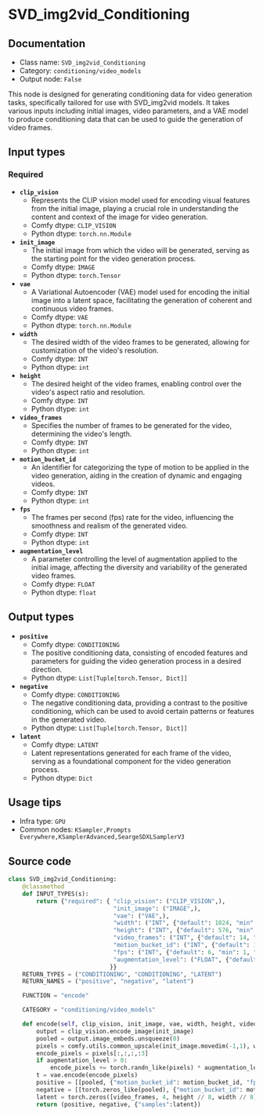 # SVD_img2vid_Conditioning
## Documentation
- Class name: `SVD_img2vid_Conditioning`
- Category: `conditioning/video_models`
- Output node: `False`

This node is designed for generating conditioning data for video generation tasks, specifically tailored for use with SVD_img2vid models. It takes various inputs including initial images, video parameters, and a VAE model to produce conditioning data that can be used to guide the generation of video frames.
## Input types
### Required
- **`clip_vision`**
    - Represents the CLIP vision model used for encoding visual features from the initial image, playing a crucial role in understanding the content and context of the image for video generation.
    - Comfy dtype: `CLIP_VISION`
    - Python dtype: `torch.nn.Module`
- **`init_image`**
    - The initial image from which the video will be generated, serving as the starting point for the video generation process.
    - Comfy dtype: `IMAGE`
    - Python dtype: `torch.Tensor`
- **`vae`**
    - A Variational Autoencoder (VAE) model used for encoding the initial image into a latent space, facilitating the generation of coherent and continuous video frames.
    - Comfy dtype: `VAE`
    - Python dtype: `torch.nn.Module`
- **`width`**
    - The desired width of the video frames to be generated, allowing for customization of the video's resolution.
    - Comfy dtype: `INT`
    - Python dtype: `int`
- **`height`**
    - The desired height of the video frames, enabling control over the video's aspect ratio and resolution.
    - Comfy dtype: `INT`
    - Python dtype: `int`
- **`video_frames`**
    - Specifies the number of frames to be generated for the video, determining the video's length.
    - Comfy dtype: `INT`
    - Python dtype: `int`
- **`motion_bucket_id`**
    - An identifier for categorizing the type of motion to be applied in the video generation, aiding in the creation of dynamic and engaging videos.
    - Comfy dtype: `INT`
    - Python dtype: `int`
- **`fps`**
    - The frames per second (fps) rate for the video, influencing the smoothness and realism of the generated video.
    - Comfy dtype: `INT`
    - Python dtype: `int`
- **`augmentation_level`**
    - A parameter controlling the level of augmentation applied to the initial image, affecting the diversity and variability of the generated video frames.
    - Comfy dtype: `FLOAT`
    - Python dtype: `float`
## Output types
- **`positive`**
    - Comfy dtype: `CONDITIONING`
    - The positive conditioning data, consisting of encoded features and parameters for guiding the video generation process in a desired direction.
    - Python dtype: `List[Tuple[torch.Tensor, Dict]]`
- **`negative`**
    - Comfy dtype: `CONDITIONING`
    - The negative conditioning data, providing a contrast to the positive conditioning, which can be used to avoid certain patterns or features in the generated video.
    - Python dtype: `List[Tuple[torch.Tensor, Dict]]`
- **`latent`**
    - Comfy dtype: `LATENT`
    - Latent representations generated for each frame of the video, serving as a foundational component for the video generation process.
    - Python dtype: `Dict`
## Usage tips
- Infra type: `GPU`
- Common nodes: `KSampler,Prompts Everywhere,KSamplerAdvanced,SeargeSDXLSamplerV3`


## Source code
```python
class SVD_img2vid_Conditioning:
    @classmethod
    def INPUT_TYPES(s):
        return {"required": { "clip_vision": ("CLIP_VISION",),
                              "init_image": ("IMAGE",),
                              "vae": ("VAE",),
                              "width": ("INT", {"default": 1024, "min": 16, "max": nodes.MAX_RESOLUTION, "step": 8}),
                              "height": ("INT", {"default": 576, "min": 16, "max": nodes.MAX_RESOLUTION, "step": 8}),
                              "video_frames": ("INT", {"default": 14, "min": 1, "max": 4096}),
                              "motion_bucket_id": ("INT", {"default": 127, "min": 1, "max": 1023}),
                              "fps": ("INT", {"default": 6, "min": 1, "max": 1024}),
                              "augmentation_level": ("FLOAT", {"default": 0.0, "min": 0.0, "max": 10.0, "step": 0.01})
                             }}
    RETURN_TYPES = ("CONDITIONING", "CONDITIONING", "LATENT")
    RETURN_NAMES = ("positive", "negative", "latent")

    FUNCTION = "encode"

    CATEGORY = "conditioning/video_models"

    def encode(self, clip_vision, init_image, vae, width, height, video_frames, motion_bucket_id, fps, augmentation_level):
        output = clip_vision.encode_image(init_image)
        pooled = output.image_embeds.unsqueeze(0)
        pixels = comfy.utils.common_upscale(init_image.movedim(-1,1), width, height, "bilinear", "center").movedim(1,-1)
        encode_pixels = pixels[:,:,:,:3]
        if augmentation_level > 0:
            encode_pixels += torch.randn_like(pixels) * augmentation_level
        t = vae.encode(encode_pixels)
        positive = [[pooled, {"motion_bucket_id": motion_bucket_id, "fps": fps, "augmentation_level": augmentation_level, "concat_latent_image": t}]]
        negative = [[torch.zeros_like(pooled), {"motion_bucket_id": motion_bucket_id, "fps": fps, "augmentation_level": augmentation_level, "concat_latent_image": torch.zeros_like(t)}]]
        latent = torch.zeros([video_frames, 4, height // 8, width // 8])
        return (positive, negative, {"samples":latent})

```
